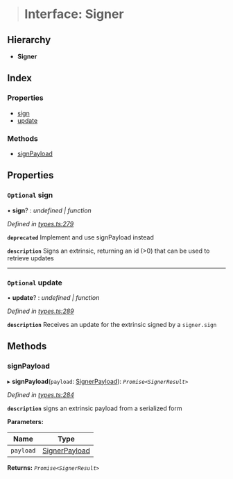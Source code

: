 > # Interface: Signer

## Hierarchy

* **Signer**

## Index

### Properties

* [sign](_types_.signer.md#optional-sign)
* [update](_types_.signer.md#optional-update)

### Methods

* [signPayload](_types_.signer.md#signpayload)

## Properties

### `Optional` sign

• **sign**? : *undefined | function*

*Defined in [types.ts:279](https://github.com/polkadot-js/api/blob/afa4b2b/packages/api/src/types.ts#L279)*

**`deprecated`** Implement and use signPayload instead

**`description`** Signs an extrinsic, returning an id (>0) that can be used to retrieve updates

___

### `Optional` update

• **update**? : *undefined | function*

*Defined in [types.ts:289](https://github.com/polkadot-js/api/blob/afa4b2b/packages/api/src/types.ts#L289)*

**`description`** Receives an update for the extrinsic signed by a `signer.sign`

## Methods

###  signPayload

▸ **signPayload**(`payload`: [SignerPayload](_types_.signerpayload.md)): *`Promise<SignerResult>`*

*Defined in [types.ts:284](https://github.com/polkadot-js/api/blob/afa4b2b/packages/api/src/types.ts#L284)*

**`description`** signs an extrinsic payload from a serialized form

**Parameters:**

Name | Type |
------ | ------ |
`payload` | [SignerPayload](_types_.signerpayload.md) |

**Returns:** *`Promise<SignerResult>`*
